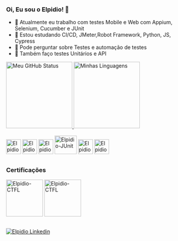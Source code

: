 ### Oi, Eu sou o Elpidio! 👋

<!--
**elpidioneto/elpidioneto** is a ✨ _special_ ✨ repository because its `README.md` (this file) appears on your GitHub profile.

Here are some ideas to get you started:
-->
- 🔭 Atualmente eu trabalho com testes Mobile e Web com Appium, Selenium, Cucumber e JUnit
- 🌱 Estou estudando CI/CD, JMeter,Robot Framework, Python, JS, Cypress
- 💬 Pode perguntar sobre Testes e automação de testes
- 🐞 Também faço testes Unitários e API

<a href='#'>
  <img alt="Meu GitHub Status" height="180em"src="https://github-readme-stats.vercel.app/api?username=elpidioneto&show_icons=true&theme=tokyonight"/>
  <img alt="Minhas Linguagens" height="180em"src="https://github-readme-stats.vercel.app/api/top-langs/?username=elpidioneto&show_icons=true&theme=tokyonight"/>
</a>

<div style="display: inline_block"><br>
  <img alt="Elpidio-Cucumber" height="40" width="40" src="https://cdn.jsdelivr.net/gh/devicons/devicon/icons/cucumber/cucumber-plain.svg" /> 
  <img alt="Elpidio-Selenium" height="40" width="40" src="https://www.selenium.dev/images/logos/webdriver.svg"/>
  <img alt="Elpidio-Appium" height="40" width="40"  src="https://cdn.worldvectorlogo.com/logos/appium.svg"/>
  <img alt="Elpidio-JUnit" height="50" width="60" src="https://junit.org/junit4/images/junit-logo.png"/>
  <img alt="Elpidio-Java" height="40" width="40" src="https://cdn.jsdelivr.net/gh/devicons/devicon/icons/java/java-original.svg" />
  <img alt="Elpidio-JS" height="40" width="40" src="https://cdn.jsdelivr.net/gh/devicons/devicon/icons/javascript/javascript-original.svg" />
  
</div>

##

<div>

### Certificações

<img alt="Elpidio-CTFL" height="100" width="100" src="https://bstqb.org.br/b9/img/selos/sign-FL.png" />
<img alt="Elpidio-CTFL" height="100" width="100" src="https://bstqb.org.br/b9/img/selos/sign-AT.png" />

</div>

##
<div>
  <a href="https://www.linkedin.com/in/elpidio-neto12"><img alt="Elpidio Linkedin" src="https://img.shields.io/badge/LinkedIn-0077B5?style=for-the-badge&logo=linkedin&logoColor=white"/></a>
  </div>

